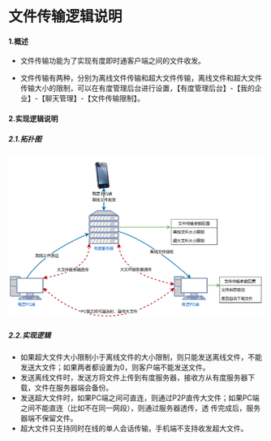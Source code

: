 # 文件传输逻辑说明

#### 1.概述

- 文件传输功能为了实现有度即时通客户端之间的文件收发。

- 文件传输有两种，分别为离线文件传输和超大文件传输，离线文件和超大文件传输大小的限制，可以在有度管理后台进行设置，【有度管理后台】-【我的企业】-【聊天管理】-【文件传输限制】。


#### 2.实现逻辑说明

##### 2.1.拓扑图

![1581922758376](./\img\文件传输.png)

##### 2.2.实现逻辑

- 如果超大文件大小限制小于离线文件的大小限制，则只能发送离线文件，不能发送大文件；如果两者都设置为0，则客户端不能发送文件。 
- 发送离线文件时，发送方将文件上传到有度服务器，接收方从有度服务器下载，文件在服务器端会备份。 
- 发送超大文件时，如果PC端之间可直连，则通过P2P直传大文件；如果PC端之间不能直连（比如不在同一网段），则通过服务器透传，透 传完成后，服务器端不保留文件。 
- 超大文件只支持同时在线的单人会话传输，手机端不支持收发超大文件。